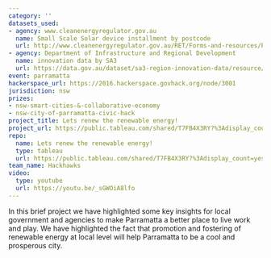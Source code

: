 ```yaml
---
category: ''
datasets_used:
- agency: www.cleanenergyregulator.gov.au
  name: Small Scale Solar device installment by postcode
  url: http://www.cleanenergyregulator.gov.au/RET/Forms-and-resources/Postcode-data-for-small-scale-installations#Postcode-data-files
- agency: Department of Infrastructure and Regional Development
  name: innovation data by SA3
  url: https://data.gov.au/dataset/sa3-region-innovation-data/resource/40c2164b-a960-4658-8c8a-f0725d2ed6f1
event: parramatta
hackerspace_url: https://2016.hackerspace.govhack.org/node/3001
jurisdiction: nsw
prizes:
- nsw-smart-cities-&-collaborative-economy
- nsw-city-of-parramatta-civic-hack
project_title: Lets renew the renewable energy!
project_url: https://public.tableau.com/shared/T7FB4X3RY?%3Adisplay_count=yes
repo:
  name: Lets renew the renewable energy!
  type: tableau
  url: https://public.tableau.com/shared/T7FB4X3RY?%3Adisplay_count=yes
team_name: Hackhawks
video:
  type: youtube
  url: https://youtu.be/_sGWOiA8lfo
---
```


In this brief project we have highlighted some key insights for local government and agencies to make Parramatta a better place to live work and play. We have highlighted the fact that promotion and fostering of renewable energy at local level will help Parramatta to be a cool and prosperous city.